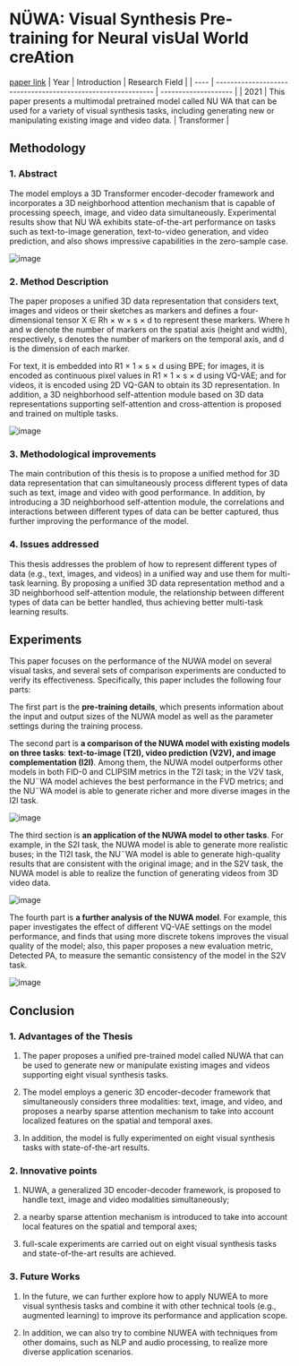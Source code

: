 # NÜWA: Visual Synthesis Pre-training for Neural visUal World creAtion
[paper link](https://arxiv.org/pdf/2111.12417) 
| Year | Introduction                                                         | Research Field                 |
| ---- | ------------------------------------------------------------ | -------------------- |
| 2021 | This paper presents a multimodal pretrained model called NU WA that can be used for a variety of visual synthesis tasks, including generating new or manipulating existing image and video data.          | Transformer          |

## Methodology

### 1. Abstract
The model employs a 3D Transformer encoder-decoder framework and incorporates a 3D neighborhood attention mechanism that is capable of processing speech, image, and video data simultaneously. Experimental results show that NU WA exhibits state-of-the-art performance on tasks such as text-to-image generation, text-to-video generation, and video prediction, and also shows impressive capabilities in the zero-sample case.

![image](https://github.com/user-attachments/assets/42601a2b-2526-4e5b-a536-d339428ae49c)

### 2. Method Description 
The paper proposes a unified 3D data representation that considers text, images and videos or their sketches as markers and defines a four-dimensional tensor X ∈ Rh × w × s × d to represent these markers. Where h and w denote the number of markers on the spatial axis (height and width), respectively, s denotes the number of markers on the temporal axis, and d is the dimension of each marker. 

For text, it is embedded into R1 × 1 × s × d using BPE; for images, it is encoded as continuous pixel values in R1 × 1 × s × d using VQ-VAE; and for videos, it is encoded using 2D VQ-GAN to obtain its 3D representation. In addition, a 3D neighborhood self-attention module based on 3D data representations supporting self-attention and cross-attention is proposed and trained on multiple tasks.

![image](https://github.com/user-attachments/assets/edbf6e65-dcdd-43df-9199-6b5955698a68)

### 3. Methodological improvements
The main contribution of this thesis is to propose a unified method for 3D data representation that can simultaneously process different types of data such as text, image and video with good performance. In addition, by introducing a 3D neighborhood self-attention module, the correlations and interactions between different types of data can be better captured, thus further improving the performance of the model.

### 4. Issues addressed 
This thesis addresses the problem of how to represent different types of data (e.g., text, images, and videos) in a unified way and use them for multi-task learning. By proposing a unified 3D data representation method and a 3D neighborhood self-attention module, the relationship between different types of data can be better handled, thus achieving better multi-task learning results.

## Experiments
This paper focuses on the performance of the NUWA model on several visual tasks, and several sets of comparison experiments are conducted to verify its effectiveness. Specifically, this paper includes the following four parts:

The first part is the **pre-training details**, which presents information about the input and output sizes of the NUWA model as well as the parameter settings during the training process.

The second part is **a comparison of the NUWA model with existing models on three tasks**: **text-to-image (T2I), video prediction (V2V), and image complementation (I2I)**. Among them, the NUWA model outperforms other models in both FID-0 and CLIPSIM metrics in the T2I task; in the V2V task, the NU¨WA model achieves the best performance in the FVD metrics; and the NU¨WA model is able to generate richer and more diverse images in the I2I task. 

![image](https://github.com/user-attachments/assets/435d77bc-aa8d-48cc-8e8b-a3658107c8c8)

The third section is **an application of the NUWA model to other tasks**. For example, in the S2I task, the NUWA model is able to generate more realistic buses; in the TI2I task, the NU¨WA model is able to generate high-quality results that are consistent with the original image; and in the S2V task, the NUWA model is able to realize the function of generating videos from 3D video data.

![image](https://github.com/user-attachments/assets/21c5e938-92c1-475f-8b3b-18f2073594e2)

The fourth part is **a further analysis of the NUWA model**. For example, this paper investigates the effect of different VQ-VAE settings on the model performance, and finds that using more discrete tokens improves the visual quality of the model; also, this paper proposes a new evaluation metric, Detected PA, to measure the semantic consistency of the model in the S2V task.

![image](https://github.com/user-attachments/assets/b112ff0d-b50e-491e-9135-906e7763fdea)

## Conclusion

### 1. Advantages of the Thesis
  1. The paper proposes a unified pre-trained model called NUWA that can be used to generate new or manipulate existing images and videos supporting eight visual synthesis tasks.
  
  2. The model employs a generic 3D encoder-decoder framework that simultaneously considers three modalities: text, image, and video, and proposes a nearby sparse attention mechanism to take into account localized features on the spatial and temporal axes.
  
  3. In addition, the model is fully experimented on eight visual synthesis tasks with state-of-the-art results.

### 2. Innovative points
  1. NUWA, a generalized 3D encoder-decoder framework, is proposed to handle text, image and video modalities simultaneously;
  
  2. a nearby sparse attention mechanism is introduced to take into account local features on the spatial and temporal axes;
  
  3. full-scale experiments are carried out on eight visual synthesis tasks and state-of-the-art results are achieved. 

### 3. Future Works
  1. In the future, we can further explore how to apply NUWEA to more visual synthesis tasks and combine it with other technical tools (e.g., augmented learning) to improve its performance and application scope. 

  2. In addition, we can also try to combine NUWEA with techniques from other domains, such as NLP and audio processing, to realize more diverse application scenarios.   
